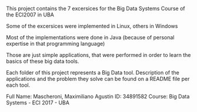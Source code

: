 This project contains the 7 excersices for the Big Data Systems Course of the ECI2007 in UBA

Some of the excersices were implemented in Linux, others in Windows

Most of the implementations were done in Java (because of personal expertise in that programming language)

Those are just simple applications, that were performed in order to learn the basics of these big data tools.

Each folder of this project represents a Big Data tool. Description of the applications and the problem they solve
can be found on a README file per each tool.

Full Name: Mascheroni, Maximiliano Agustin
ID: 34891582
Course: Big Data Systems - ECI 2017 - UBA